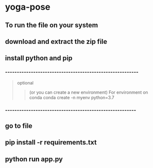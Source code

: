 # yoga-pose

## To run the file on your system

## download and extract the zip file

## install python and pip 

### ---------------------------------------------------------
> optional
>> (or you can create a new environment)
>> For environment on conda
>> conda create -n myenv python=3.7
### --------------------------------------------------------

## go to file

## pip install -r requirements.txt

## python run app.py
